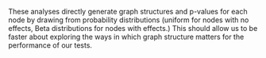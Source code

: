 These analyses directly generate graph structures and p-values for each node by
drawing from probability distributions (uniform for nodes with no effects, Beta
distributions for nodes with effects.) This should allow us to be faster about
exploring the ways in which graph structure matters for the performance of our
tests.
